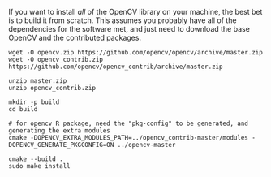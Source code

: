 If you want to install *all* of the OpenCV library on your machine, the best bet is to build it from scratch.
This assumes you probably have all of the dependencies for the software met, and just need to download the base OpenCV and the contributed packages.

```
wget -O opencv.zip https://github.com/opencv/opencv/archive/master.zip
wget -O opencv_contrib.zip https://github.com/opencv/opencv_contrib/archive/master.zip

unzip master.zip
unzip opencv_contrib.zip

mkdir -p build
cd build

# for opencv R package, need the "pkg-config" to be generated, and generating the extra modules
cmake -DOPENCV_EXTRA_MODULES_PATH=../opencv_contrib-master/modules -DOPENCV_GENERATE_PKGCONFIG=ON ../opencv-master

cmake --build .
sudo make install
```
